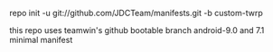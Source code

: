 repo init -u git://github.com/JDCTeam/manifests.git -b custom-twrp


this repo uses teamwin's github bootable branch android-9.0 and 7.1 minimal manifest 
